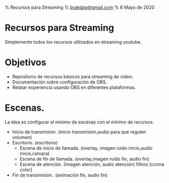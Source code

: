 % Recursos para Streaming
% brakdag@gmail.com
% 6 Mayo de 2020

# Recursos para Streaming

Simplemente todos los recursos utilizados en streaming youtube.

# Objetivos

* Repositorio de recursos básicos para streaming de video. 
* Documentación sobre configuración de OBS.
* Relatar experiencia usando OBS en diferentes plataformas.

# Escenas.

La idea es configurar el mínimo de escenas con el mínimo de recursos.

* Inicio de transmisión. (inicio transmisión,audio para que regulen volumen)
* Escritorio. (escritorio)
	- Escena de inicio de llamada. (overlay, imagen ruido inicio,audio inicio,camara)
	- Escena de fin de llamada. (overlay,imagen ruido fin, audio fin)
	- Escena de atención. (Imagen atención, audio atención) filtros [croma color]
* Fin de transimisión. :(animación fin, audio fin)